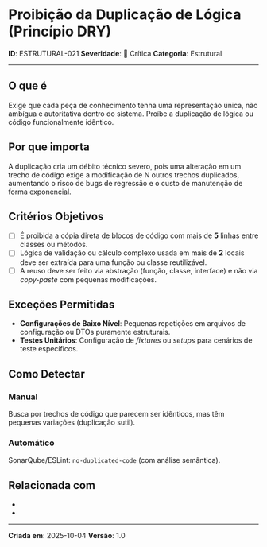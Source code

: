 # Proibição da Duplicação de Lógica (Princípio DRY)

**ID**: ESTRUTURAL-021
**Severidade**: 🔴 Crítica
**Categoria**: Estrutural

---

## O que é

Exige que cada peça de conhecimento tenha uma representação única, não ambígua e autoritativa dentro do sistema. Proíbe a duplicação de lógica ou código funcionalmente idêntico.

## Por que importa

A duplicação cria um débito técnico severo, pois uma alteração em um trecho de código exige a modificação de N outros trechos duplicados, aumentando o risco de bugs de regressão e o custo de manutenção de forma exponencial.

## Critérios Objetivos

- [ ] É proibida a cópia direta de blocos de código com mais de **5** linhas entre classes ou métodos.
- [ ] Lógica de validação ou cálculo complexo usada em mais de **2** locais deve ser extraída para uma função ou classe reutilizável.
- [ ] A reuso deve ser feito via abstração (função, classe, interface) e não via *copy-paste* com pequenas modificações.

## Exceções Permitidas

- **Configurações de Baixo Nível**: Pequenas repetições em arquivos de configuração ou DTOs puramente estruturais.
- **Testes Unitários**: Configuração de *fixtures* ou *setups* para cenários de teste específicos.

## Como Detectar

### Manual
Busca por trechos de código que parecem ser idênticos, mas têm pequenas variações (duplicação sutil).

### Automático
SonarQube/ESLint: `no-duplicated-code` (com análise semântica).

## Relacionada com

- [COMPORTAMENTAL-010]: reforça (SRP é o caminho para o DRY)
- [ESTRUTURAL-007]: reforça (Limite de Linhas)

---

**Criada em**: 2025-10-04
**Versão**: 1.0
